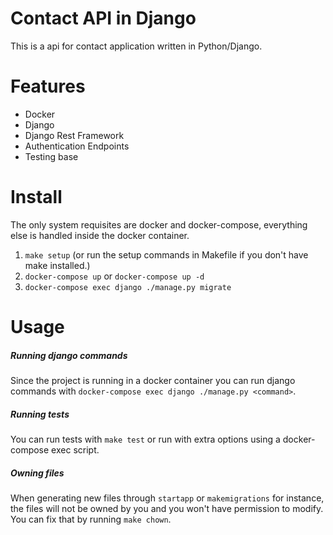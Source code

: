 # Contact API in Django
This is a api for contact application written in Python/Django.

# Features
- Docker
- Django
- Django Rest Framework
- Authentication Endpoints
- Testing base

# Install
The only system requisites are docker and docker-compose, everything else is handled inside the docker container.

1) `make setup` (or run the setup commands in Makefile if you don't have make installed.)
2) `docker-compose up` or `docker-compose up -d`
3) `docker-compose exec django ./manage.py migrate`

# Usage

##### Running django commands
Since the project is running in a docker container you can run django commands
with `docker-compose exec django ./manage.py <command>`.

##### Running tests
You can run tests with `make test` or run with extra options using a docker-compose exec script.

##### Owning files
When generating new files through `startapp` or `makemigrations` for instance, the files will not be owned by you and you won't have permission to modify. You can fix that by running `make chown`.
